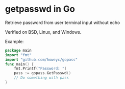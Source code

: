 # getpasswd in Go

Retrieve password from user terminal input without echo

Verified on BSD, Linux, and Windows.

Example:
```go
package main
import "fmt"
import "github.com/howeyc/gopass"
func main() {
	fmt.Printf("Password: ")
	pass := gopass.GetPasswd()
    // Do something with pass
}
```
